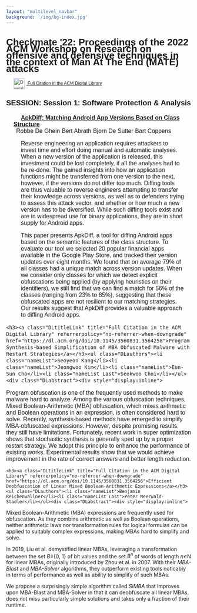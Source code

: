 ```yaml
---
layout: "multilevel_navbar"
background: '/img/bg-index.jpg'
---
```


<html xmlns:bkstg="http://www.atypon.com/backstage-ns" xmlns:urlutil="java:com.atypon.literatum.customization.UrlUtil" xmlns:pxje="java:com.atypon.frontend.services.impl.PassportXslJavaExtentions"><head><meta http-equiv="Content-Type" content="text/html; charset=UTF-8"><meta http-equiv="Content-Style-Type" content="text/css"><style type="text/css">
            #DLtoc {
            font: normal 12px/1.5em Arial, Helvetica, sans-serif;
            }

            #DLheader {
            }
            #DLheader h1 {
            font-size:26px;
            }

            #DLcontent {
            font-size:16px;
            }
            #DLcontent h2 {
            font-size:20px;
            margin-bottom:5px;
            }
            #DLcontent h3 {
            font-size:16px;
            padding-left:20px;
            margin-bottom:0px;
            }

            #DLcontent ul{
            margin-top:0px;
            margin-bottom:0px;
            }

            .DLauthors li{
            display: inline;
            list-style-type: none;
            padding-right: 5px;
            }

            .DLauthors li:after{
            content:",";
            }
            .DLauthors li.nameList.Last:after{
            content:"";
            }

            .DLabstract {
            padding-left:40px;
            padding-right:20px;
            display:block;
            }

            .DLformats li{
            display: inline;
            list-style-type: none;
            padding-right: 5px;
            }

            .DLformats li:after{
            content:",";
            }
            .DLformats li.formatList.Last:after{
            content:"";
            }

            .DLlogo {
            vertical-align:middle;
            padding-right:5px;
            border:none;
            }

            .DLcitLink {
            margin-left:20px;
            }

            .DLtitleLink {
            margin-left:20px;
            }

            .DLotherLink {
            margin-left:0px;
            }

</style><title>Checkmate '22: Proceedings of the 2022 ACM Workshop on Research on offensive and defensive techniques in the context of Man At The End (MATE) attacks</title></head><body><div id="DLtoc"><div id="DLheader"><h1>Checkmate '22: Proceedings of the 2022 ACM Workshop on Research on offensive and defensive techniques in the context of Man At The End (MATE) attacks</h1><a class="DLcitLink" title="Go to the ACM Digital Library for additional information about this proceeding" referrerpolicy="no-referrer-when-downgrade" href="https://dl.acm.org/doi/proceedings/10.1145/3560831"><img class="DLlogo" alt="Digital Library logo" height="30" src="https://dl.acm.org/specs/products/acm/releasedAssets/images/footer-logo1.png">
Full Citation in the ACM Digital Library
</a></div><div id="DLcontent"><h2>SESSION: Session 1: Software Protection &amp; Analysis</h2>
    <h3><a class="DLtitleLink" title="Full Citation in the ACM Digital Library" referrerpolicy="no-referrer-when-downgrade" href="https://dl.acm.org/doi/10.1145/3560831.3564257">ApkDiff: Matching Android App Versions Based on Class Structure</a></h3><ul class="DLauthors"><li class="nameList">Robbe De Ghein</li><li class="nameList">Bert Abrath</li><li class="nameList">Bjorn De Sutter</li><li class="nameList Last">Bart Coppens</li></ul><div class="DLabstract"><div style="display:inline">
<p>Reverse engineering an application requires attackers to invest time and effort doing manual and automatic analyses. When a new version of the application is released, this investment could be lost completely, if all the analyses had to be re-done. The gained insights into how an application functions might be transferred from one version to the next, however, if the versions do not differ too much. Diffing tools are thus valuable to reverse engineers attempting to transfer their knowledge across versions, as well as to defenders trying to assess this attack vector, and whether or how much a new version has to be diversified. While such diffing tools exist and are in widespread use for binary applications, they are in short supply for Android apps.</p> <p>This paper presents ApkDiff, a tool for diffing Android apps based on the semantic features of the class structure. To evaluate our tool we selected 20 popular financial apps available in the Google Play Store, and tracked their version updates over eight months. We found that on average 79% of all classes had a unique match across version updates. When we consider only classes for which we detect explicit obfuscations being applied (by applying heuristics on their identifiers), we still find that we can find a match for 56% of the classes (ranging from 23% to 85%), suggesting that these obfuscated apps are not resilient to our matching strategies. Our results suggest that ApkDiff provides a valuable approach to diffing Android apps.</p>
</div></div>


    <h3><a class="DLtitleLink" title="Full Citation in the ACM Digital Library" referrerpolicy="no-referrer-when-downgrade" href="https://dl.acm.org/doi/10.1145/3560831.3564258">Program Synthesis-based Simplification of MBA Obfuscated Malware with Restart Strategies</a></h3><ul class="DLauthors"><li class="nameList">Seoyeon Kang</li><li class="nameList">Jeongwoo Kim</li><li class="nameList">Eun-Sun Cho</li><li class="nameList Last">Seokwoo Choi</li></ul><div class="DLabstract"><div style="display:inline">
<p>Program obfuscation is one of the frequently used methods to make malware hard to analyze. Among the various obfuscation techniques, Mixed Boolean-Arithmetic (MBA) obfuscation, which mixes arithmetic and Boolean operations in an expression, is often considered hard to solve. Recently, synthesis-based methods have emerged to simplify MBA-obfuscated expressions. However, despite promising results, they still have limitations. Fortunately, recent work in super optimization shows that stochastic synthesis is generally sped up by a proper restart strategy. We adopt this principle to enhance the performance of existing works. Experimental results show that we would achieve improvement in the rate of correct answers and better length reduction.</p>
</div></div>


    <h3><a class="DLtitleLink" title="Full Citation in the ACM Digital Library" referrerpolicy="no-referrer-when-downgrade" href="https://dl.acm.org/doi/10.1145/3560831.3564256">Efficient Deobfuscation of Linear Mixed Boolean-Arithmetic Expressions</a></h3><ul class="DLauthors"><li class="nameList">Benjamin Reichenwallner</li><li class="nameList Last">Peter Meerwald-Stadler</li></ul><div class="DLabstract"><div style="display:inline">
<p>Mixed Boolean-Arithmetic (MBA) expressions are frequently used for obfuscation. As they combine arithmetic as well as Boolean operations, neither arithmetic laws nor transformation rules for logical formulas can be applied to suitably complex expressions, making MBAs hard to simplify and solve.</p> <p>In 2019, Liu et al. demystified linear MBAs, leveraging a transformation between the set <em>B</em>={0, 1} of bit values and the set <em>B<sup>n</sup></em> of words of length <em>n</em>∊N for linear MBAs, originally introduced by Zhou et al. in 2007. With their <em>MBA-Blast</em> and <em>MBA-Solver</em> algorithms, they outperform existing tools noticably in terms of performance as well as ability to simplify of such MBAs.</p> <p>We propose a surprisingly simple algorithm called <em>SiMBA</em> that improves upon MBA-Blast and MBA-Solver in that it can deobfuscate all linear MBAs, does not miss particularly simple solutions and takes only a fraction of their runtime.</p>
</div></div>

</div></div></body></html>
